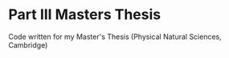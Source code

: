 # Part III Masters Thesis
Code written for my Master's Thesis (Physical Natural Sciences, Cambridge)
